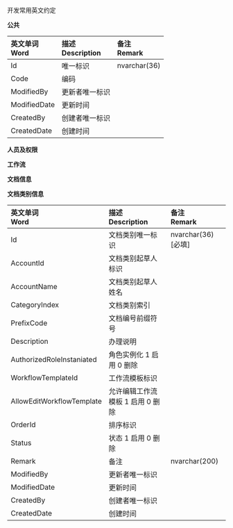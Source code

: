 开发常用英文约定  

**公共**  

| 英文单词<br />Word      | 描述<br />Description    | 备注<br />Remark  |  
| :--                     | :--                      | :--               | 
| Id | 唯一标识 | nvarchar(36) |  
| Code | 编码 |  |
| ModifiedBy | 更新者唯一标识 |  |
| ModifiedDate | 更新时间 |  |
| CreatedBy | 创建者唯一标识 |  |
| CreatedDate | 创建时间 |  |

**人员及权限**

**工作流**

**文档信息**

**文档类别信息**

| 英文单词<br />Word      | 描述<br />Description    | 备注<br />Remark  |  
| :--                     | :--                      | :--               | 
| Id | 文档类别唯一标识 | nvarchar(36) [必填] |  
| AccountId | 文档类别起草人标识 |  |
| AccountName | 文档类别起草人姓名 |  |
| CategoryIndex | 文档类别索引 |  |
| PrefixCode | 文档编号前缀符号 |  |
| Description | 办理说明 |  |
| AuthorizedRoleInstaniated | 角色实例化 1 启用 0 删除 |  |
| WorkflowTemplateId | 工作流模板标识 |  |
| AllowEditWorkflowTemplate | 允许编辑工作流模板 1 启用 0 删除 |  |
| OrderId | 排序标识 |  |
| Status | 状态 1 启用 0 删除 |  |
| Remark | 备注 | nvarchar(200) |
| ModifiedBy | 更新者唯一标识 |  |
| ModifiedDate | 更新时间 |  |
| CreatedBy | 创建者唯一标识 |  |
| CreatedDate | 创建时间 |  |
